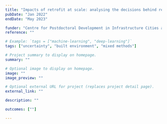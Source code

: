 ```yaml
---
title: "Impacts of retrofit at scale: analysing the decisions behind retrofit"
pubDate: "Jan 2022"
endDate: "May 2023"

funder: "Centre for Postdoctoral Development in Infrastructure Cities and Energy"
reference: ""

# Example: `tags = ["machine-learning", "deep-learning"]`
tags: ["uncertainty", "built environment", "mixed methods"]

# Project summary to display on homepage.
summary: ""

# Optional image to display on homepage.
image: ""
image_preview: ""

# Optional external URL for project (replaces project detail page).
external_link: ""

description: ""

outcomes: [""]

---
```



